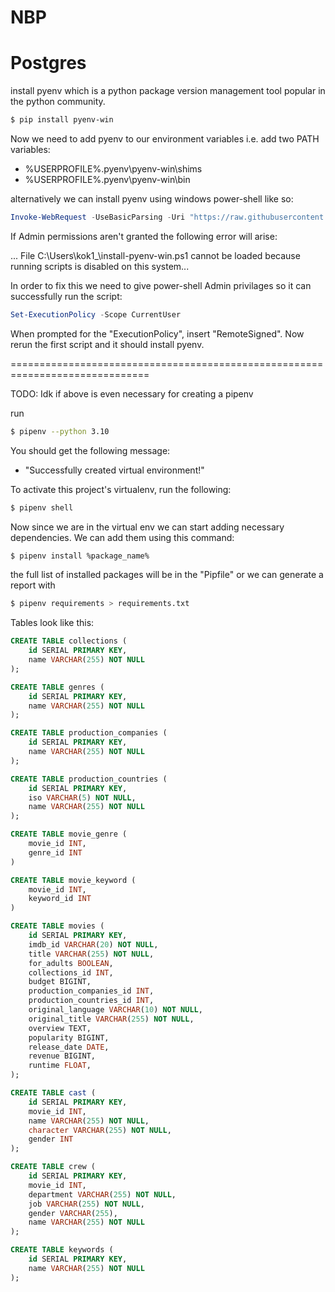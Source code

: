 # NBP

# Postgres

install pyenv which is a python package version management tool popular in the python community.

```sh
$ pip install pyenv-win
```

Now we need to add pyenv to our environment variables i.e. add two PATH variables:

- %USERPROFILE%\.pyenv\pyenv-win\shims
- %USERPROFILE%\.pyenv\pyenv-win\bin

alternatively we can install pyenv using windows power-shell like so:

```powershell
Invoke-WebRequest -UseBasicParsing -Uri "https://raw.githubusercontent.com/pyenv-win/pyenv-win/master/pyenv-win/install-pyenv-win.ps1" -OutFile "./install-pyenv-win.ps1"; &"./install-pyenv-win.ps1"
```

If Admin permissions aren't granted the following error will arise:

... File C:\Users\kok1\_\install-pyenv-win.ps1 cannot be loaded because running scripts is disabled on this system...

In order to fix this we need to give power-shell Admin privilages so it can successfully run the script:

```powershell
Set-ExecutionPolicy -Scope CurrentUser
```

When prompted for the "ExecutionPolicy", insert "RemoteSigned". Now rerun the first script and it should install pyenv.

==============================================================================

TODO: Idk if above is even necessary for creating a pipenv

run

```sh
$ pipenv --python 3.10
```

You should get the following message:

- "Successfully created virtual environment!"

To activate this project's virtualenv, run the following:

```sh
$ pipenv shell
```

Now since we are in the virtual env we can start adding necessary dependencies. We can add them using this command:

```sh
$ pipenv install %package_name%
```

the full list of installed packages will be in the "Pipfile" or we can generate a report with

```sh
$ pipenv requirements > requirements.txt
```

Tables look like this:

```sql
CREATE TABLE collections (
    id SERIAL PRIMARY KEY,
    name VARCHAR(255) NOT NULL
);

CREATE TABLE genres (
    id SERIAL PRIMARY KEY,
    name VARCHAR(255) NOT NULL
);

CREATE TABLE production_companies (
    id SERIAL PRIMARY KEY,
    name VARCHAR(255) NOT NULL
);

CREATE TABLE production_countries (
    id SERIAL PRIMARY KEY,
    iso VARCHAR(5) NOT NULL,
    name VARCHAR(255) NOT NULL
);

CREATE TABLE movie_genre (
    movie_id INT,
    genre_id INT
)

CREATE TABLE movie_keyword (
    movie_id INT,
    keyword_id INT
)

CREATE TABLE movies (
    id SERIAL PRIMARY KEY,
    imdb_id VARCHAR(20) NOT NULL,
    title VARCHAR(255) NOT NULL,
    for_adults BOOLEAN,
    collections_id INT,
    budget BIGINT,
    production_companies_id INT,
    production_countries_id INT,
    original_language VARCHAR(10) NOT NULL,
    original_title VARCHAR(255) NOT NULL,
    overview TEXT,
    popularity BIGINT,
    release_date DATE,
    revenue BIGINT,
    runtime FLOAT,
);

CREATE TABLE cast (
    id SERIAL PRIMARY KEY,
    movie_id INT,
    name VARCHAR(255) NOT NULL,
    character VARCHAR(255) NOT NULL,
    gender INT
);

CREATE TABLE crew (
    id SERIAL PRIMARY KEY,
    movie_id INT,
    department VARCHAR(255) NOT NULL,
    job VARCHAR(255) NOT NULL,
    gender VARCHAR(255),
    name VARCHAR(255) NOT NULL
);

CREATE TABLE keywords (
    id SERIAL PRIMARY KEY,
    name VARCHAR(255) NOT NULL
);
```
